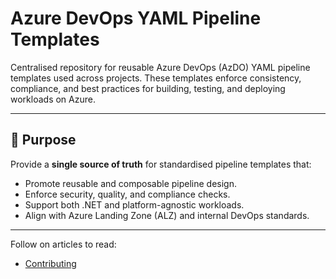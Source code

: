﻿# Azure DevOps YAML Pipeline Templates

Centralised repository for reusable Azure DevOps (AzDO) YAML pipeline templates used across projects. These templates enforce consistency, compliance, and best practices for building, testing, and deploying workloads on Azure.

---

## 🎯 Purpose

Provide a **single source of truth** for standardised pipeline templates that:

- Promote reusable and composable pipeline design.
- Enforce security, quality, and compliance checks.
- Support both .NET and platform-agnostic workloads.
- Align with Azure Landing Zone (ALZ) and internal DevOps standards.

---

Follow on articles to read:

- [Contributing](./CONTRIBUTING.md)
